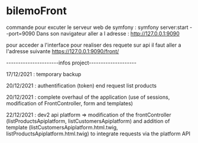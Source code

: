 # bilemoFront
commande pour excuter le serveur web de symfony :
    symfony server:start --port=9090
    Dans son navigateur aller a l adresse : http://127.0.0.1:9090

pour acceder a l'interface pour realiser des requete sur api il faut aller a l'adresse suivante
    https://127.0.0.1:9090/front/

----------------------infos project--------------------

17/12/2021 : temporary backup

20/12/2021 : authentification (token) end request list products

20/12/2021 : complete overhaul of the application (use of sessions, modification of FrontController, form and templates)

22/12/2021 : dev2 api platform => modification of the frontController (listProductsApiplatform, listCustomersApiplatform) and addition of template (listCustomersApiplatform.html.twig, listProductsApiplatform.html.twig) to integrate requests via the platform API 